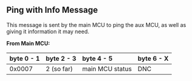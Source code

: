 ## Ping with Info Message

This message is sent by the main MCU to ping the aux MCU, as well as giving it information it may need.   

**From Main MCU:**  

| byte 0 - 1   | byte 2 - 3    | byte 4 - 5      | byte 6 - X                          |
|:-------------|:--------------|:----------------|-------------------------------------|
| 0x0007       | 2 (so far)    | main MCU status | DNC |
